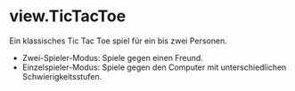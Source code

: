 # view.TicTacToe
Ein klassisches Tic Tac Toe spiel für ein bis zwei Personen. 
- Zwei-Spieler-Modus: Spiele gegen einen Freund.
- Einzelspieler-Modus: Spiele gegen den Computer mit unterschiedlichen Schwierigkeitsstufen.
